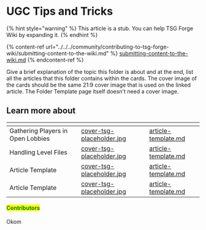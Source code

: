 # UGC Tips and Tricks

{% hint style="warning" %}
This article is a stub. You can help TSG Forge Wiki by expanding it.
{% endhint %}

{% content-ref url="../../../community/contributing-to-tsg-forge-wiki/submitting-content-to-the-wiki.md" %}
[submitting-content-to-the-wiki.md](../../../community/contributing-to-tsg-forge-wiki/submitting-content-to-the-wiki.md)
{% endcontent-ref %}



Give a brief explanation of the topic this folder is about and at the end, list all the articles that this folder contains within the cards. The cover image of the cards should be the same 21:9 cover image that is used on the linked article. The Folder Template page itself doesn't need a cover image.



## Learn more about

<table data-view="cards"><thead><tr><th></th><th data-hidden data-card-cover data-type="files"></th><th data-hidden data-card-target data-type="content-ref"></th></tr></thead><tbody><tr><td>Gathering Players in Open Lobbies</td><td><a href="../../../.gitbook/assets/cover-tsg-placeholder.jpg">cover-tsg-placeholder.jpg</a></td><td><a href="../../../community/contributing-to-tsg-forge-wiki/folder-template/article-template.md">article-template.md</a></td></tr><tr><td>Handling Level Files</td><td><a href="../../../.gitbook/assets/cover-tsg-placeholder.jpg">cover-tsg-placeholder.jpg</a></td><td><a href="../../../community/contributing-to-tsg-forge-wiki/folder-template/article-template.md">article-template.md</a></td></tr><tr><td>Article Template</td><td><a href="../../../.gitbook/assets/cover-tsg-placeholder.jpg">cover-tsg-placeholder.jpg</a></td><td><a href="../../../community/contributing-to-tsg-forge-wiki/folder-template/article-template.md">article-template.md</a></td></tr><tr><td>Article Template</td><td><a href="../../../.gitbook/assets/cover-tsg-placeholder.jpg">cover-tsg-placeholder.jpg</a></td><td><a href="../../../community/contributing-to-tsg-forge-wiki/folder-template/article-template.md">article-template.md</a></td></tr></tbody></table>



#### <mark style="color:green;">Contributors</mark>

Okom
